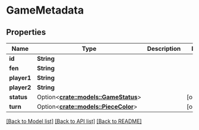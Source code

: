 # GameMetadata

## Properties

Name | Type | Description | Notes
------------ | ------------- | ------------- | -------------
**id** | **String** |  | 
**fen** | **String** |  | 
**player1** | **String** |  | 
**player2** | **String** |  | 
**status** | Option<[**crate::models::GameStatus**](GameStatus.md)> |  | [optional]
**turn** | Option<[**crate::models::PieceColor**](PieceColor.md)> |  | [optional]

[[Back to Model list]](../README.md#documentation-for-models) [[Back to API list]](../README.md#documentation-for-api-endpoints) [[Back to README]](../README.md)



